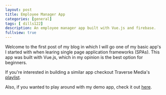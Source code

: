 ```yaml
---
layout: post
title: Employee Manager App
categories: [general]
tags: [ dills122]
description: An employee manager app built with Vue.js and firebase.
fullview: true
---
```


Welcome to the first post of my blog in which I will go one of my basic app's I started with when learing single page application frameworks (SPAs). This app was built with Vue.js, which in my opinion is the best option for beginners.

If you're interested in building a similar app checkout Traverse Media's [playlist](https://www.youtube.com/playlist?list=PLillGF-RfqbYsOOycB67Raf9dwmL6Y31M).

Also, if you wanted to play around with my demo app, check it out [here](https://dills122.github.io/Employee-Manager/#/).